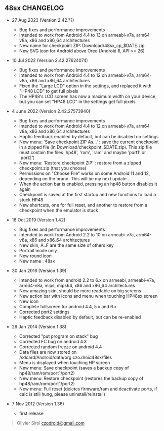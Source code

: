 ## 48sx CHANGELOG

* 27 Aug 2023 (Version 2.42.??)
  - Bug fixes and performance improvements
  - Intended to work from Android 4.4 to 13 on armeabi-v7a, arm64-v8a, x86 and x86_64 architectures
  - New name for checkpoint ZIP: Download/48sx_cp_$DATE.zip
  - New SVG icon for Android above Oreo (Android 8, API >= 26)

* 10 Jul 2022 (Version 2.42.27624074)
  - Bug fixes and performance improvements
  - Intended to work from Android 4.4 to 12 on armeabi-v7a, arm64-v8a, x86 and x86_64 architectures
  - Fixed the "Large LCD" option in the settings, and replaced it with "HP48 LCD" to get full pixels
  - The HP48's LCD screen has now a maximum width on your device, but you can set "HP48 LCD" in the settings get full pixels

* 4 June 2022 (Version 2.42.27573940)
  - Bug fixes and performance improvements
  - Intended to work from Android 4.4 to 12 on armeabi-v7a, arm64-v8a, x86 and x86_64 architectures
  - Haptic feedback enabled by default, but can be disabled on settings
  - New menu: 'Save checkpoint ZIP As...' : save the current checkpoint in a zipped file (in Download/checkpoint_$DATE.zip).
    This zip file must contain the files 'hp48', 'rom', 'ram' and maybe 'port1' or 'port2')
  - New menu: 'Restore checkpoint ZIP' : restore from a zipped checkpoint.zip (that you choose)
  - Permissions on "Choose File" works on some Android 11 and 12, depending on the brand. This will be my next update...
  - When the action bar is enabled, pressing an hp48 button disables it again
  - Checkpoint is saved at the first startup and new functions to load a stuck HP48
  - New shortcuts, one for full reset, and another to restore from a checkpoint when the emulator is stuck

* 18 Oct 2019 (Version 1.42)
  - Bug fixes and performance improvements
  - Intended to work from Android 2.2 to 10 on armeabi-v7a, arm64-v8a, x86 and x86_64 architectures
  - New skin, A..F are the same size of others key
  - Portrait mode only
  - New round icon
  - New name : 48sx

* 30 Jan 2016 (Version 1.39)
  - Intended to work from android 2.2 to 6.x on armeabi, armeabi-v7a, arm64-v8a, mips, mips64, x86 and x86_64 architectures
  - New amazing skin, should be more readable on big screens
  - New action bar with icons and menu when touching HP48sx screen
  - New icon
  - Complete fullscreen for android 4.4, 5.x and 6.x
  - Corrected port2 settings
  - Haptic feedback disabled by default, but can be re-enabled

* 26 Jan 2014  (Version 1.38)
  - Corrected "put program on stack" bug
  - Corrected FC bug on android 4.3
  - Corrected random freeze on android 4.4
  - Data files are now stored on /sdcard/Android/data/org.czo.droid48sx/files
  - Menu is displayed when touching HP screen
  - New menu: Save checkpoint (saves a backup copy of hp48/ram/rom/port1/port2)
  - New menu: Restore checkpoint (restores the backup copy of hp48/ram/rom/port1/port2)
  - New menu: Full reset (deletes firmware/ram and deactivate ports, if calc is still hung, please uninstall/reinstall)

* 7 Nov 2012 (Version 1.36)
  - first release

> Olivier Sirol <czodroid@gmail.com>
